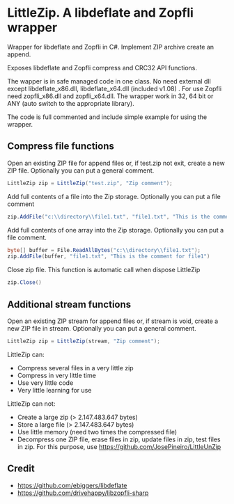 # LittleZip. A libdeflate and Zopfli wrapper
Wrapper for libdeflate  and Zopfli in C#. Implement ZIP archive create an append.

Exposes libdeflate and Zopfli compress and CRC32 API functions.

The wapper is in safe managed code in one class. No need external dll except libdeflate_x86.dll, libdeflate_x64.dll (included v1.08) . For use Zopfli need zopfli_x86.dll and zopfli_x64.dll. The wrapper work in 32, 64 bit or ANY (auto switch to the appropriate library).

The code is full commented and include simple example for using the wrapper.
## Compress file functions
Open an existing ZIP file for append files or, if test.zip not exit, create a new ZIP file. Optionally you can put a general comment.
```C#
LittleZip zip = LittleZip("test.zip", "Zip comment");
```

Add full contents of a file into the Zip storage. Optionally you can put a file comment
```C#
zip.AddFile("c:\\directory\\file1.txt", "file1.txt", "This is the comment for file1")
```

Add full contents of one array into the Zip storage. Optionally you can put a file comment.
```C#
byte[] buffer = File.ReadAllBytes("c:\\directory\\file1.txt");
zip.AddFile(buffer, "file1.txt", "This is the comment for file1")
```

Close zip file. This function is automatic call when dispose LittleZip
```C#
zip.Close()
```

## Additional stream functions
Open an existing ZIP stream for append files or, if stream is void, create a new ZIP file in stream. Optionally you can put a general comment.
```C#
LittleZip zip = LittleZip(stream, "Zip comment");
```

LittleZip can:
- Compress several files in a very little zip
- Compress in very little time
- Use very little code
- Very little learning for use

LittleZip can not:
- Create a large zip (> 2.147.483.647 bytes)
- Store a large file (> 2.147.483.647 bytes)
- Use little memory (need two times the compressed file)
- Decompress one ZIP file, erase files in zip, update files in zip, test files in zip. For this purpose, use https://github.com/JosePineiro/LittleUnZip

## Credit
- https://github.com/ebiggers/libdeflate
- https://github.com/drivehappy/libzopfli-sharp
